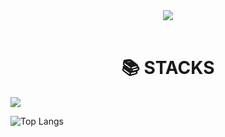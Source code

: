 <header><img src="https://capsule-render.vercel.app/api?type=venom&height=200&color=gradient&text=Jaybe's%20Profile&textBg=false&fontColor=000&reversal=false&rotate=-5&stroke=fff&strokeWidth=1"></header>
<div align=center><h1>📚 STACKS</h1></div>
<img src="https://img.shields.io/badge/AWS-232F3E?style=for-the-badge&logo=amazonwebservices&logoColor=white"> 

![Top Langs](https://github-readme-stats.vercel.app/api/top-langs/?username=IJBae)

<!--
**IJBae/IJBae** is a ✨ _special_ ✨ repository because its `README.md` (this file) appears on your GitHub profile.

Here are some ideas to get you started:

- 🔭 I’m currently working on ...
- 🌱 I’m currently learning ...
- 👯 I’m looking to collaborate on ...
- 🤔 I’m looking for help with ...
- 💬 Ask me about ...
- 📫 How to reach me: ...
- 😄 Pronouns: ...
- ⚡ Fun fact: ...
-->
